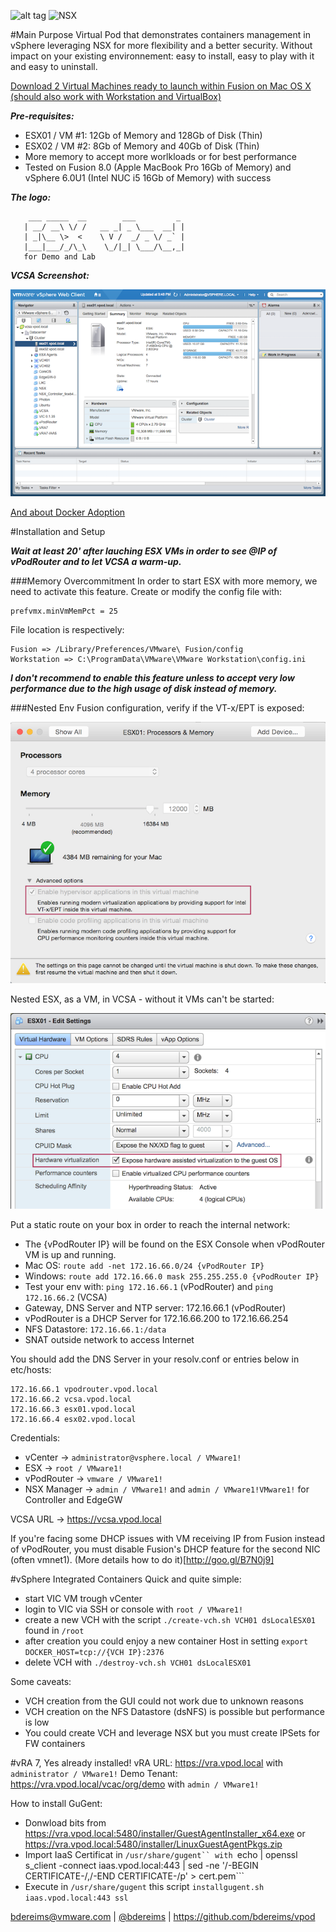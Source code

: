 ![alt tag](http://blogs.vmware.com/vmworld/files/2015/08/CNA_logo-300x203.png) ![NSX](http://vlenzker.net/wp-content/uploads/2015/10/NSX.png)

#Main Purpose
Virtual Pod that demonstrates containers management in vSphere leveraging NSX for more flexibility and a better security.
Without impact on your existing environnement: easy to install, easy to play with it and easy to uninstall.

[Download 2 Virtual Machines ready to launch within Fusion on Mac OS X (should also work with Workstation and VirtualBox)](https://blue-tale.mooo.com/owncloud/index.php/s/B6xnqb2lDqVoc5p)

***Pre-requisites:***
- ESX01 / VM #1: 12Gb of Memory and 128Gb of Disk (Thin)
- ESX02 / VM #2: 8Gb of Memory and 40Gb of Disk (Thin)
- More memory to accept more worlkloads or for best performance
- Tested on Fusion 8.0 (Apple MacBook Pro 16Gb of Memory) and vSphere 6.0U1 (Intel NUC i5 16Gb of Memory) with success


***The logo:***
```
    ___ _____  __        ___         _    
   | __/ __\ \/ /   __ _| _ \___  __| |   
   | _|\__ \>  <    \ V /  _/ _ \/ _` |   
   |___|___/_/\_\    \_/|_| \___/\__,_|   
   for Demo and Lab         
```                                         


***VCSA Screenshot:***

![VCSA Screenshot](https://github.com/bdereims/vpod/blob/master/docs/VCSA%20vPod.png)

[And about Docker Adoption](https://www.datadoghq.com/docker-adoption/?utm_medium=social&utm_source=googleplus&utm_campaign=docker-2681022)

#Installation and Setup

***Wait at least 20' after lauching ESX VMs in order to see @IP of vPodRouter and to let VCSA a warm-up.***

###Memory Overcommitment
In order to start ESX with more memory, we need to activate this feature.
Create or modify the config file with:
```
prefvmx.minVmMemPct = 25
```

File location is respectively:
```
Fusion => /Library/Preferences/VMware\ Fusion/config
Workstation => C:\ProgramData\VMware\VMware Workstation\config.ini
```

***I don't recommend to enable this feature unless to accept very low performance due to the high usage of disk instead of memory.***
 
###Nested Env
Fusion configuration, verify if the VT-x/EPT is exposed:

![Fusion Configurqtion](https://github.com/bdereims/vpod/blob/master/docs/VT-x%20EPT%20Fusion.png)

Nested ESX, as a VM, in VCSA - without it VMs can't be started:

![ESX Configuration](https://github.com/bdereims/vpod/blob/master/docs/Expose%20Hardware%20Nested%20ESX.png)

Put a static route on your box in order to reach the internal network:
- The {vPodRouter IP} will be found on the ESX Console when vPodRouter VM is up and running.
- Mac OS: ```route add -net 172.16.66.0/24 {vPodRouter IP}```
- Windows: ```route add 172.16.66.0 mask 255.255.255.0 {vPodRouter IP}```
- Test your env with: ```ping 172.16.66.1``` (vPodRouter) and ```ping 172.16.66.2``` (VCSA)
- Gateway, DNS Server and NTP server: 172.16.66.1 (vPodRouter)
- vPodRouter is a DHCP Server for 172.16.66.200 to 172.16.66.254
- NFS Datastore: ```172.16.66.1:/data```
- SNAT outside network to access Internet
                
You should add the DNS Server in your resolv.conf or entries below in etc/hosts:
```
172.16.66.1 vpodrouter.vpod.local
172.16.66.2 vcsa.vpod.local
172.16.66.3 esx01.vpod.local
172.16.66.4 esx02.vpod.local
```

Credentials:
- vCenter -> ```administrator@vsphere.local / VMware1!```
- ESX -> ```root / VMware1!```
- vPodRouter -> ```vmware / VMware1!```
- NSX Manager -> ```admin / VMware1!``` and ```admin / VMware1!VMware1!``` for Controller and EdgeGW

VCSA URL -> https://vcsa.vpod.local

If you're facing some DHCP issues with VM receiving IP from Fusion instead
of vPodRouter, you must disable Fusion's DHCP feature for the second NIC (often vmnet1).
(More details how to do it)[http://goo.gl/B7N0j9]

#vSphere Integrated Containers
Quick and quite simple:
- start VIC VM trough vCenter
- login to VIC via SSH or console with ```root / VMware1!```
- create a new VCH with the script ```./create-vch.sh VCH01 dsLocalESX01``` found in ```/root```
- after creation you could enjoy a new container Host in setting ```export DOCKER_HOST=tcp://{VCH IP}:2376```
- delete VCH with ```./destroy-vch.sh VCH01 dsLocalESX01```

Some caveats:
- VCH creation from the GUI could not work due to unknown reasons
- VCH creation on the NFS Datastore (dsNFS) is possible but performance is low
- You could create VCH and leverage NSX but you must create IPSets for FW containers

#vRA 7, Yes already installed!
vRA URL: https://vra.vpod.local with ```administrator / VMware1!```
Demo Tenant: https://vra.vpod.local/vcac/org/demo with ```admin / VMware1!```

How to install GuGent:
- Donwload bits from https://vra.vpod.local:5480/installer/GuestAgentInstaller_x64.exe or https://vra.vpod.local:5480/installer/LinuxGuestAgentPkgs.zip
- Import IaaS Certificat in ```/usr/share/gugent`` with
```echo | openssl s_client -connect iaas.vpod.local:443 | sed -ne '/-BEGIN CERTIFICATE-/,/-END CERTIFICATE-/p' > cert.pem```
- Execute in ```/usr/share/gugent``` this script ```installgugent.sh iaas.vpod.local:443 ssl```


bdereims@vmware.com | [@bdereims](https://twitter.com/bdereims) | https://github.com/bdereims/vpod


